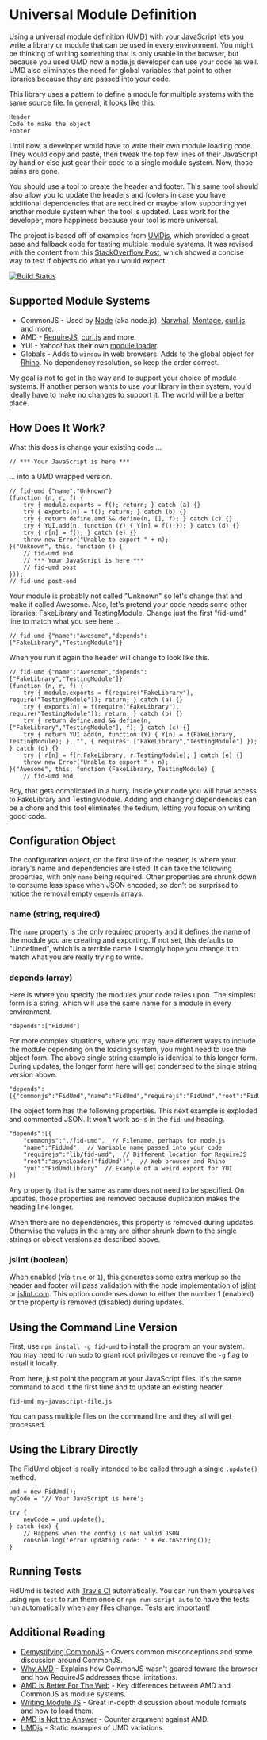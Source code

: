 Universal Module Definition
===========================

Using a universal module definition (UMD) with your JavaScript lets you write a library or module that can be used in every environment.  You might be thinking of writing something that is only usable in the browser, but because you used UMD now a node.js developer can use your code as well.  UMD also eliminates the need for global variables that point to other libraries because they are passed into your code.

This library uses a pattern to define a module for multiple systems with the same source file.  In general, it looks like this:

    Header
	Code to make the object
	Footer
	
Until now, a developer would have to write their own module loading code.  They would copy and paste, then tweak the top few lines of their JavaScript by hand or else just gear their code to a single module system.  Now, those pains are gone.

You should use a tool to create the header and footer.  This same tool should also allow you to update the headers and footers in case you have additional dependencies that are required or maybe allow supporting yet another module system when the tool is updated.  Less work for the developer, more happiness because your tool is more universal.

The project is based off of examples from [UMDjs], which provided a great base and fallback code for testing multiple module systems.  It was revised with the content from this [StackOverflow Post], which showed a concise way to test if objects do what you would expect.

[![Build Status](https://secure.travis-ci.org/fidian/fid-umd.png)](http://travis-ci.org/fidian/fid-umd)


Supported Module Systems
------------------------

* CommonJS - Used by [Node](http://nodejs.org/) (aka node.js), [Narwhal](https://github.com/tlrobinson/narwhal), [Montage](http://montagejs.org/), [curl.js](http://github.com/unscriptable/curl) and more.
* AMD - [RequireJS](http://requirejs.org/), [curl.js](http://github.com/uncriptable/curl) and more.
* YUI - Yahoo! has their own [module loader](http://yuilibrary.com/).
* Globals - Adds to `window` in web browsers.  Adds to the global object for [Rhino](https://developer.mozilla.org/en-US/docs/Rhino).  No dependency resolution, so keep the order correct.

My goal is not to get in the way and to support your choice of module systems.  If another person wants to use your library in their system, you'd ideally have to make no changes to support it.  The world will be a better place.


How Does It Work?
-----------------

What this does is change your existing code ...

    // *** Your JavaScript is here ***

... into a UMD wrapped version.

    // fid-umd {"name":"Unknown"}
    (function (n, r, f) {
        try { module.exports = f(); return; } catch (a) {}
        try { exports[n] = f(); return; } catch (b) {}
        try { return define.amd && define(n, [], f); } catch (c) {}
        try { YUI.add(n, function (Y) { Y[n] = f();}); } catch (d) {}
        try { r[n] = f(); } catch (e) {}
        throw new Error("Unable to export " + n);
    }("Unknown", this, function () {
        // fid-umd end
        // *** Your JavaScript is here ***
        // fid-umd post
    }));
    // fid-umd post-end

Your module is probably not called "Unknown" so let's change that and make it called Awesome.  Also, let's pretend your code needs some other libraries: FakeLibrary and TestingModule.  Change just the first "fid-umd" line to match what you see here ...

    // fid-umd {"name":"Awesome","depends":["FakeLibrary","TestingModule"]}
    
When you run it again the header will change to look like this.

    // fid-umd {"name":"Awesome","depends":["FakeLibrary","TestingModule"]}
    (function (n, r, f) {
        try { module.exports = f(require("FakeLibrary"), require("TestingModule")); return; } catch (a) {}
        try { exports[n] = f(require("FakeLibrary"), require("TestingModule")); return; } catch (b) {}
        try { return define.amd && define(n, ["FakeLibrary","TestingModule"], f); } catch (c) {}
        try { return YUI.add(n, function (Y) { Y[n] = f(FakeLibrary, TestingModule); }, "", { requires: ["FakeLibrary","TestingModule"] }); } catch (d) {}
        try { r[n] = f(r.FakeLibrary, r.TestingModule); } catch (e) {}
        throw new Error("Unable to export " + n);
    }("Awesome", this, function (FakeLibrary, TestingModule) {
        // fid-umd end

Boy, that gets complicated in a hurry.  Inside your code you will have access to FakeLibrary and TestingModule.  Adding and changing dependencies can be a chore and this tool eliminates the tedium, letting you focus on writing good code.


Configuration Object
--------------------

The configuration object, on the first line of the header, is where your library's name and dependencies are listed.  It can take the following properties, with only `name` being required.  Other properties are shrunk down to consume less space when JSON encoded, so don't be surprised to notice the removal empty `depends` arrays.

### name (string, required)

The `name` property is the only required property and it defines the name of the module you are creating and exporting.  If not set, this defaults to "Undefined", which is a terrible name.  I strongly hope you change it to match what you are really trying to write.

### depends (array)

Here is where you specify the modules your code relies upon.  The simplest form is a string, which will use the same name for a module in every environment.

    "depends":["FidUmd"]

For more complex situations, where you may have different ways to include the module depending on the loading system, you might need to use the object form.  The above single string example is identical to this longer form.  During updates, the longer form here will get condensed to the single string version above.

    "depends":[{"commonjs":"FidUmd","name":"FidUmd","requirejs":"FidUmd","root":"FidUmd","yui":"FidUmd"}]

The object form has the following properties.  This next example is exploded and commented JSON.  It won't work as-is in the `fid-umd` heading.

    "depends":[{
        "commonjs":"./fid-umd",  // Filename, perhaps for node.js
        "name":"FidUmd",  // Variable name passed into your code
        "requirejs":"lib/fid-umd",  // Different location for RequireJS
        "root":"asyncLoader('fidUmd')",  // Web browser and Rhino
        "yui":"FidUmdLibrary"  // Example of a weird export for YUI
    }]

Any property that is the same as `name` does not need to be specified.  On updates, those properties are removed because duplication makes the heading line longer.

When there are no dependencies, this property is removed during updates.  Otherwise the values in the array are either shrunk down to the single strings or object versions as described above.

### jslint (boolean)

When enabled (via `true` or `1`), this generates some extra markup so the header and footer will pass validation with the node implementation of [jslint](https://github.com/reid/node-jslint) or [jslint.com](http://jslint.com).  This option condenses down to either the number 1 (enabled) or the property is removed (disabled) during updates.


Using the Command Line Version
------------------------------

First, use `npm install -g fid-umd` to install the program on your system.  You may need to run `sudo` to grant root privileges or remove the `-g` flag to install it locally.

From here, just point the program at your JavaScript files.  It's the same command to add it the first time and to update an existing header.

    fid-umd my-javascript-file.js

You can pass multiple files on the command line and they all will get processed.


Using the Library Directly
--------------------------

The FidUmd object is really intended to be called through a single `.update()` method.

    umd = new FidUmd();
    myCode = '// Your JavaScript is here';
    
    try {
        newCode = umd.update();
    } catch (ex) {
        // Happens when the config is not valid JSON
        console.log('error updating code: ' + ex.toString());
    }


Running Tests
-------------

FidUmd is tested with [Travis CI](http://travis-ci.org/fidian/fid-umd) automatically.  You can run them yourselves using `npm test` to run them once or `npm run-script auto` to have the tests run automatically when any files change.  Tests are important!


Additional Reading
------------------

* [Demystifying CommonJS](http://dailyjs.com/2010/10/18/modules/) - Covers common misconceptions and some discussion around CommonJS.
* [Why AMD](http://requirejs.org/docs/whyamd.html) - Explains how CommonJS wasn't geared toward the browser and how RequireJS addresses those limitations.
* [AMD is Better For The Web](http://blog.millermedeiros.com/amd-is-better-for-the-web-than-commonjs-modules/) - Key differences between AMD and CommonJS as module systems.
* [Writing Module JS](http://addyosmani.com/writing-modular-js/) - Great in-depth discussion about module formats and how to load them.
* [AMD is Not the Answer](http://tomdale.net/2012/01/amd-is-not-the-answer/) - Counter argument against AMD.
* [UMDjs] - Static examples of UMD variations.

[StackOverflow Post]: http://stackoverflow.com/questions/415160/best-method-of-instantiating-an-xmlhttprequest-object
[UMDjs]: https://github.com/umdjs/umd
